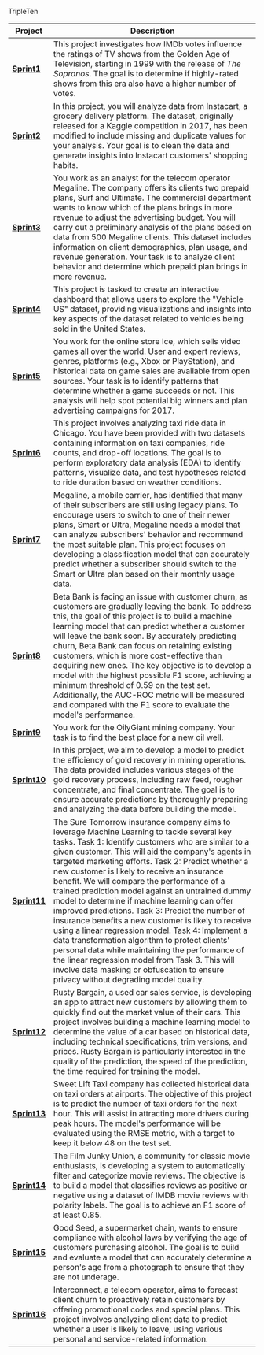 TripleTen

| **Project**  | **Description**                                                                                                                                       |
|--------------|-------------------------------------------------------------------------------------------------------------------------------------------------------|
| [**Sprint1**](https://github.com/BrandonScottt/Data_projects_TripleTen/tree/main/Sprint01_The_Golden_Age_of_TV) | This project investigates how IMDb votes influence the ratings of TV shows from the Golden Age of Television, starting in 1999 with the release of *The Sopranos*. The goal is to determine if highly-rated shows from this era also have a higher number of votes.  |
| [**Sprint2**](https://github.com/BrandonScottt/Data_projects_TripleTen/tree/main/Sprint02_Instacart_Customer_Behavior) | In this project, you will analyze data from Instacart, a grocery delivery platform. The dataset, originally released for a Kaggle competition in 2017, has been modified to include missing and duplicate values for your analysis. Your goal is to clean the data and generate insights into Instacart customers' shopping habits.  |
| [**Sprint3**](https://github.com/BrandonScottt/Data_projects_TripleTen/blob/main/Sprint03_Telecom_Prepaid_Plans/README.md) | You work as an analyst for the telecom operator Megaline. The company offers its clients two prepaid plans, Surf and Ultimate. The commercial department wants to know which of the plans brings in more revenue to adjust the advertising budget. You will carry out a preliminary analysis of the plans based on data from 500 Megaline clients. This dataset includes information on client demographics, plan usage, and revenue generation. Your task is to analyze client behavior and determine which prepaid plan brings in more revenue.  |
| [**Sprint4**](https://github.com/BrandonScottt/Vehicle_US) | This project is tasked to create an interactive dashboard that allows users to explore the "Vehicle US" dataset, providing visualizations and insights into key aspects of the dataset related to vehicles being sold in the United States.  |
| [**Sprint5**](https://github.com/BrandonScottt/Data_projects_TripleTen/tree/main/Sprint05_Video_Game_Sales) | You work for the online store Ice, which sells video games all over the world. User and expert reviews, genres, platforms (e.g., Xbox or PlayStation), and historical data on game sales are available from open sources. Your task is to identify patterns that determine whether a game succeeds or not. This analysis will help spot potential big winners and plan advertising campaigns for 2017.  |
| [**Sprint6**](https://github.com/BrandonScottt/Data_projects_TripleTen/tree/main/Sprint06_Chicago_Taxi_Rides) | This project involves analyzing taxi ride data in Chicago. You have been provided with two datasets containing information on taxi companies, ride counts, and drop-off locations. The goal is to perform exploratory data analysis (EDA) to identify patterns, visualize data, and test hypotheses related to ride duration based on weather conditions. |
| [**Sprint7**](https://github.com/BrandonScottt/Data_projects_TripleTen/tree/main/Sprint07_Megaline_Mobile_Plan_Classification) | Megaline, a mobile carrier, has identified that many of their subscribers are still using legacy plans. To encourage users to switch to one of their newer plans, Smart or Ultra, Megaline needs a model that can analyze subscribers' behavior and recommend the most suitable plan. This project focuses on developing a classification model that can accurately predict whether a subscriber should switch to the Smart or Ultra plan based on their monthly usage data.  |
| [**Sprint8**](https://github.com/BrandonScottt/Data_projects_TripleTen/tree/main/Sprint08_Beta_Bank_Customer_Churn_Prediction) | Beta Bank is facing an issue with customer churn, as customers are gradually leaving the bank. To address this, the goal of this project is to build a machine learning model that can predict whether a customer will leave the bank soon. By accurately predicting churn, Beta Bank can focus on retaining existing customers, which is more cost-effective than acquiring new ones. The key objective is to develop a model with the highest possible F1 score, achieving a minimum threshold of 0.59 on the test set. Additionally, the AUC-ROC metric will be measured and compared with the F1 score to evaluate the model's performance.  |
| [**Sprint9**](https://github.com/BrandonScottt/Data_projects_TripleTen/tree/main/Sprint09_OilyGiant_Oil_Wells) | You work for the OilyGiant mining company. Your task is to find the best place for a new oil well.  |
| [**Sprint10**](https://github.com/BrandonScottt/Data_projects_TripleTen/tree/main/Sprint10_Gold_Recovery_Efficiency) | In this project, we aim to develop a model to predict the efficiency of gold recovery in mining operations. The data provided includes various stages of the gold recovery process, including raw feed, rougher concentrate, and final concentrate. The goal is to ensure accurate predictions by thoroughly preparing and analyzing the data before building the model.  |
| [**Sprint11**](https://github.com/BrandonScottt/Data_projects_TripleTen/tree/main/Sprint11_Sure_Tomorrow_Insurance) | The Sure Tomorrow insurance company aims to leverage Machine Learning to tackle several key tasks. Task 1: Identify customers who are similar to a given customer. This will aid the company's agents in targeted marketing efforts. Task 2: Predict whether a new customer is likely to receive an insurance benefit. We will compare the performance of a trained prediction model against an untrained dummy model to determine if machine learning can offer improved predictions. Task 3: Predict the number of insurance benefits a new customer is likely to receive using a linear regression model. Task 4: Implement a data transformation algorithm to protect clients' personal data while maintaining the performance of the linear regression model from Task 3. This will involve data masking or obfuscation to ensure privacy without degrading model quality. |
| [**Sprint12**](https://github.com/BrandonScottt/Data_projects_TripleTen/tree/main/Sprint12_Rusty_Bargain_Car_Value) | Rusty Bargain, a used car sales service, is developing an app to attract new customers by allowing them to quickly find out the market value of their cars. This project involves building a machine learning model to determine the value of a car based on historical data, including technical specifications, trim versions, and prices. Rusty Bargain is particularly interested in the quality of the prediction, the speed of the prediction, the time required for training the model.  |
| [**Sprint13**](https://github.com/BrandonScottt/Data_projects_TripleTen/blob/main/Sprint13_Sweet_Lift_Taxi/README.md) | Sweet Lift Taxi company has collected historical data on taxi orders at airports. The objective of this project is to predict the number of taxi orders for the next hour. This will assist in attracting more drivers during peak hours. The model's performance will be evaluated using the RMSE metric, with a target to keep it below 48 on the test set. |
| [**Sprint14**](https://github.com/BrandonScottt/Data_projects_TripleTen/tree/main/Sprint14_Imdb_Movie_Reviews) | The Film Junky Union, a community for classic movie enthusiasts, is developing a system to automatically filter and categorize movie reviews. The objective is to build a model that classifies reviews as positive or negative using a dataset of IMDB movie reviews with polarity labels. The goal is to achieve an F1 score of at least 0.85. |
| [**Sprint15**](https://github.com/BrandonScottt/Data_projects_TripleTen/tree/main/Sprint15_Age_Predictions) | Good Seed, a supermarket chain, wants to ensure compliance with alcohol laws by verifying the age of customers purchasing alcohol. The goal is to build and evaluate a model that can accurately determine a person's age from a photograph to ensure that they are not underage. |
| [**Sprint16**](https://github.com/BrandonScottt/Data_projects_TripleTen/tree/main/Sprint17_Interconnect_Client_Churn_Prediction) | Interconnect, a telecom operator, aims to forecast client churn to proactively retain customers by offering promotional codes and special plans. This project involves analyzing client data to predict whether a user is likely to leave, using various personal and service-related information. |
